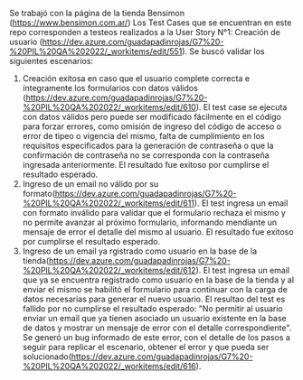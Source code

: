 Se trabajó con la página de la tienda Bensimon (https://www.bensimon.com.ar/)
Los Test Cases que se encuentran en este repo corresponden a testeos realizados a la User Story N°1: Creación de usuario (https://dev.azure.com/guadapadinrojas/G7%20-%20PIL%20QA%202022/_workitems/edit/551).
Se buscó validar los siguientes escenarios:
1. Creación exitosa en caso que el usuario complete correcta e íntegramente los formularios con datos válidos (https://dev.azure.com/guadapadinrojas/G7%20-%20PIL%20QA%202022/_workitems/edit/610). El test case se ejecuta con datos válidos pero puede ser modificado fácilmente en el código para forzar errores, como omisión de ingreso del código de acceso o error de tipeo o vigencia del mismo, falta de cumplimiento en los requisitos especificados para la generación de contraseña o que la confirmación de contraseña no se corresponda con la contraseña ingresada anteriormente. El resultado fue exitoso por cumplirse el resultado esperado.
2. Ingreso de un email no válido por su formato(https://dev.azure.com/guadapadinrojas/G7%20-%20PIL%20QA%202022/_workitems/edit/611). El test ingresa un email con formato inválido para validar que el formulario rechaza el mismo y no permite avanzar al próximo formulario, informando mendiante un mensaje de error el detalle del mismo al usuario. El resultado fue exitoso por cumplirse el resultado esperado.
3. Ingreso de un email ya rgistrado como usuario en la base de la tienda(https://dev.azure.com/guadapadinrojas/G7%20-%20PIL%20QA%202022/_workitems/edit/612). El test ingresa un email que ya se encuentra registrado como usuario en la base de la tienda y al enviar el mismo se habilitó el formulario para continuar con la carga de datos necesarias para generar el nuevo usuario. El resultao del test es fallido por no cumplirse el resultado esperado: "No permitir al usuario enviar un email que ya tienen asociado un usuario existente en la base de datos y mostrar un mensaje de error con el detalle correspondiente". Se generó un bug informado de este error, con el detalle de los pasos a seguir para replicar el escenario, obtener el error y que pueda ser solucionado(https://dev.azure.com/guadapadinrojas/G7%20-%20PIL%20QA%202022/_workitems/edit/616).
